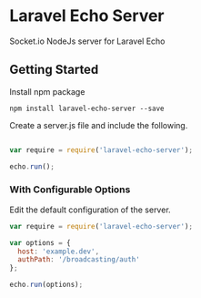 # Laravel Echo Server

Socket.io NodeJs server for Laravel Echo

## Getting Started

Install npm package

```
npm install laravel-echo-server --save

```

Create a server.js file and include the following.

```js

var require = require('laravel-echo-server');

echo.run();

```


### With Configurable Options

Edit the default configuration of the server.

```js
var require = require('laravel-echo-server');

var options = {
  host: 'example.dev',
  authPath: '/broadcasting/auth'
};

echo.run(options);
```
